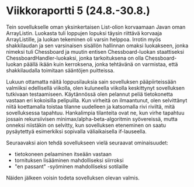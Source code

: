 Viikkoraportti 5 (24.8.-30.8.)
==============================

Tein sovellukselle oman yksinkertaisen List-olion korvaamaan Javan oman
ArrayListin. Luokasta tuli loppujen lopuksi täysin riittävä korvaaja
ArrayListille, ja luokan tekeminen oli varsin helppoa. Irrotin myös
shakkilaudan ja sen varsinaisen sisällön hallinnan omaksi luokakseen,
jonka nimeksi tuli Chessboard ja muutin entisen Chessboard-luokan staattiseksi
ChessboardHandler-luokaksi, jonka tarkoituksena on olla Chessboard-luokan
päällä ikään kuin kerroksena, jonka tehtävänä on varmistaa, että
shakkilaudalla toimitaan sääntöjen puitteissa.

Lukuun ottamatta näitä loppusilauksia  sain sovelluksen pääpiirteissään
valmiiksi edellisellä viikolla, olen kuluneella viikolla keskittynyt
sovelluksen tutkivaan testaamiseen. Käytännössä olen pelannut peliä
tietokonetta vastaan eri kokoisilla pelipuilla. Kun virheitä on ilmaantunut,
olen selvittänyt niitä koettamalla toistaa tilanne uudelleen ja katsomalla
rivi riviltä, mitä sovelluksessa tapahtuu. Hankalimpia tilanteita ovat ne,
kun virhe tapahtuu jossain rekursiivisen minimax/alpha-beta-algoritmin
syövereissä, mutta onneksi niistäkin on selvitty, kun sovelluksen eteneminen
on saatu pysäytettyä esimerkiksi sopivalla väliaikaisella if-lauseella.

Seuraavaksi aion tehdä sovellukseen vielä seuraavat ominaisuudet:

- tietokoneen pelaaminen itseään vastaan
- tornituksen lisääminen mahdolliseksi siirroksi
- "en passant" -syöminen mahdolliseksi sotilaille

Näiden jälkeen voisin todeta sovelluksen olevan valmis.
